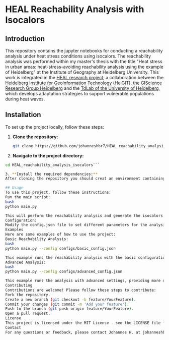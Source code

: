 # HEAL Reachability Analysis with Isocalors

## Introduction
This repository contains the jupyter notebooks for conducting a reachability analysis under heat stress conditions using isocalors. The reachability analysis was performed within my master's thesis with the title "Heat stress in urban areas: heat-stress-avoiding reachability analysis using the example of Heidelberg" at the Institute of Geography at Heidelberg University. This work is integrated in the [HEAL research project](https://www.geog.uni-heidelberg.de/gis/heal.html), a collaboration between the [Heidelberg Institute for Geoinformation Technology (HeiGIT)](https://heigit.org/), the [GIScience Research Group Heidelberg](https://www.geog.uni-heidelberg.de/gis/index_en.html) and the [TdLab of the University of Heidelberg](https://www.geog.uni-heidelberg.de/institut/tdlab_en.html), which develops adaptation strategies to support vulnerable populations during heat waves.

## Installation
To set up the project locally, follow these steps:

1. **Clone the repository:**
   ```bash
   git clone https://github.com/johanneshbr7/HEAL_reachability_analysis_isocalors.git´´´```

2. **Navigate to the project directory:**
```bash
cd HEAL_reachability_analysis_isocalors```

3. **Install the required dependencies:**
After cloning the repository you should creat an environment containing the needed packages.

## Usage
To use this project, follow these instructions:
Run the main script:
bash
python main.py

This will perform the reachability analysis and generate the isocalors visualization.
Configuration:
Modify the config.json file to set different parameters for the analysis.
Examples
Here are some examples of how to use the project:
Basic Reachability Analysis:
bash
python main.py --config configs/basic_config.json

This example runs the reachability analysis with the basic configuration.
Advanced Analysis:
bash
python main.py --config configs/advanced_config.json

This example runs the analysis with advanced settings, providing more detailed results.
Contributing
Contributions are welcome! Please follow these steps to contribute:
Fork the repository.
Create a new branch (git checkout -b feature/YourFeature).
Commit your changes (git commit -m 'Add your feature').
Push to the branch (git push origin feature/YourFeature).
Open a pull request.
License
This project is licensed under the MIT License - see the LICENSE file for details.
Contact
For any questions or feedback, please contact Johannes H. at johanneshbr7@example.com.
